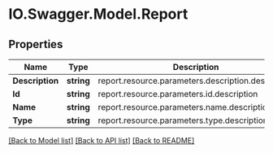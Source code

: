 # IO.Swagger.Model.Report
## Properties

Name | Type | Description | Notes
------------ | ------------- | ------------- | -------------
**Description** | **string** | report.resource.parameters.description.description | [optional] 
**Id** | **string** | report.resource.parameters.id.description | [optional] 
**Name** | **string** | report.resource.parameters.name.description | [optional] 
**Type** | **string** | report.resource.parameters.type.description | [optional] 

[[Back to Model list]](../README.md#documentation-for-models) [[Back to API list]](../README.md#documentation-for-api-endpoints) [[Back to README]](../README.md)

